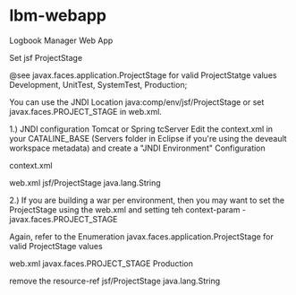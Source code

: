 lbm-webapp
==========

Logbook Manager Web App


Set jsf ProjectStage

@see javax.faces.application.ProjectStage for valid ProjectStatge values
    Development,
    UnitTest,
    SystemTest,
    Production;


You can use the JNDI Location java:comp/env/jsf/ProjectStage or set javax.faces.PROJECT_STAGE in web.xml.

1.) JNDI configuration
Tomcat or Spring tcServer
Edit the context.xml in your CATALINE_BASE (Servers folder in Eclipse if you're using the deveault workspace metadata) and create a "JNDI Environment" Configuration

context.xml
  <Environment name="jsf/ProjectStage" override="false" type="java.lang.String" value="Development"/>
  
web.xml
	<resource-ref>
		<res-ref-name>jsf/ProjectStage</res-ref-name>
		<res-type>java.lang.String</res-type>
	</resource-ref>


2.) If you are building a war per environment, then you may want to set the ProjectStage using the web.xml and 
setting teh context-param - javax.faces.PROJECT_STAGE

Again, refer to the Enumeration javax.faces.application.ProjectStage for valid ProjectStage values

web.xml
  <context-param>
    <param-name>javax.faces.PROJECT_STAGE</param-name>
    <param-value>Production</param-value>
  </context-param>

remove the resource-ref
	<resource-ref>
		<res-ref-name>jsf/ProjectStage</res-ref-name>
		<res-type>java.lang.String</res-type>
	</resource-ref>

 
